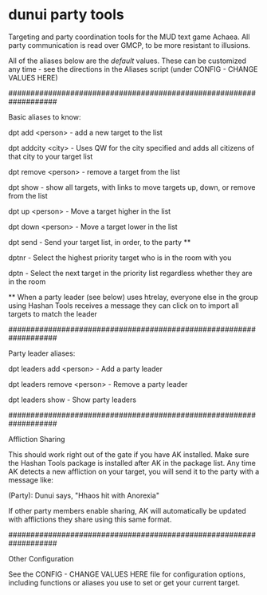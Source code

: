 # dunui party tools
Targeting and party coordination tools for the MUD text game Achaea. All party communication is read over GMCP, to be more resistant to illusions.

All of the aliases below are the *default* values. These can be customized any time - see the directions in the Aliases script (under CONFIG - CHANGE VALUES HERE)

###################################################################

Basic aliases to know:

dpt add \<person\> - add a new target to the list

dpt addcity \<city\> - Uses QW for the city specified and adds all citizens of that city to your target list

dpt remove \<person\> - remove a target from the list

dpt show - show all targets, with links to move targets up, down, or remove from the list

dpt up \<person\> - Move a target higher in the list

dpt down \<person\> - Move a target lower in the list

dpt send - Send your target list, in order, to the party **

dptnr - Select the highest priority target who is in the room with you

dptn - Select the next target in the priority list regardless whether they are in the room
  
  
** When a party leader (see below) uses htrelay, everyone else in the group using Hashan Tools receives a message they can click on to import all targets to match the leader
  
###################################################################

Party leader aliases:
  
dpt leaders add \<person\> - Add a party leader

dpt leaders remove \<person\> - Remove a party leader

dpt leaders show - Show party leaders
  
###################################################################
  
Affliction Sharing

This should work right out of the gate if you have AK installed. Make sure the Hashan Tools package is installed after AK in the package list. Any time AK detects a new affliction on your target, you will send it to the party with a message like:

(Party): Dunui says, "Hhaos hit with Anorexia"
  
If other party members enable sharing, AK will automatically be updated with afflictions they share using this same format.
  
###################################################################
  
Other Configuration

See the CONFIG - CHANGE VALUES HERE file for configuration options, including functions or aliases you use to set or get your current target.
